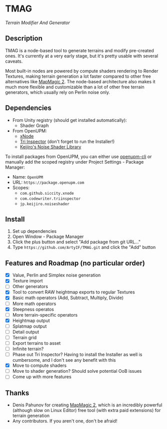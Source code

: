 # TMAG
*Terrain Modifier And Generator*

## Description
TMAG is a node-based tool to generate terrains and modify pre-created ones. It's currently at a very early stage, but it's pretty usable with several caveats.

Most built-in nodes are powered by compute shaders rendering to Render Textures, making terrain generation a lot faster compared to other free alternatives like [MapMagic 2](https://assetstore.unity.com/packages/tools/terrain/mapmagic-2-165180). The node-based architecture also makes it much more flexible and customizable than a lot of other free terrain generators, which usually rely on Perlin noise only.

## Dependencies
- From Unity registry (should get installed automatically):
  - Shader Graph
- From OpenUPM:
  - [xNode](https://github.com/Siccity/xNode/)
  - [Tri Inspector](https://github.com/codewriter-packages/Tri-Inspector) (don't forget to run the Installer!)
  - [Keijiro's Noise Shader Library](https://github.com/keijiro/NoiseShader)

To install packages from OpenUPM, you can either use [openupm-cli](https://openupm.com/docs/getting-started.html) or manually add the scoped registry under Project Settings - Package Manager:
- Name: `OpenUPM`
- URL: `https://package.openupm.com`
- Scopes:
  - `com.github.siccity.xnode`
  - `com.codewriter.triinspector`
  - `jp.keijiro.noiseshader`

## Install
1. Set up dependencies
2. Open Window - Package Manager
3. Click the plus button and select "Add package from git URL..."
4. Type `https://github.com/ArtyIF/TMAG.git` and click the "Add" button

## Features and Roadmap (no particular order)
- [x] Value, Perlin and Simplex noise generation
- [x] Texture import
- [ ] Other generators
- [x] Tool to convert RAW heightmap exports to regular Textures
- [x] Basic math operators (Add, Subtract, Multiply, Divide)
- [ ] More math operators
- [x] Steepness operatos
- [ ] More terrain-specific operators
- [x] Heightmap output
- [ ] Splatmap output
- [ ] Detail output
- [ ] Terrain grid
- [ ] Export terrains to asset
- [ ] Infinite terrain?
- [ ] Phase out Tri Inspector? Having to install the Installer as well is cumbersome, and I don't see any benefit with this
- [x] Move to compute shaders
- [ ] Move to shader generation? Should solve potential OoB issues
- [ ] Come up with more features

## Thanks
- Denis Pahunov for creating [MapMagic 2](https://assetstore.unity.com/packages/tools/terrain/mapmagic-2-165180), which is an incredibly powerful (although slow on Linux Editor) free tool (with extra paid extensions) for terrain generation
- Any contributors. If you aren't one, don't be afraid!
